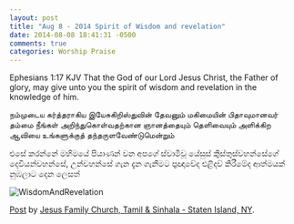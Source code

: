 ```yaml
---
layout: post
title: "Aug 8 - 2014 Spirit of Wisdom and revelation"
date: 2014-08-08 18:41:31 -0500
comments: true
categories: Worship Praise
---
```


Ephesians 1:17 KJV
That the God of our Lord Jesus Christ, the Father of glory, may give unto you the spirit of wisdom and revelation in the knowledge of him.

நம்முடைய கர்த்தராகிய இயேசுகிறிஸ்துவின் தேவனும் மகிமையின் பிதாவுமானவர் தம்மை நீங்கள் அறிந்துகொள்வதற்கான ஞானத்தையும் தெளிவையும் அளிக்கிற ஆவியை உங்களுக்குத் தந்தருளவேண்டுமென்றும்


එසේ කරන්නේ මහිමයේ පියාණන් වන අපගේ ස්වාමීවූ යේසුස් ක‍්‍රිස්තුස්වහන්සේගේ දෙවියන්වහන්සේ, උන්වහන්සේ ගැන දැන ගැනීමට ප‍්‍රඥාවේද එළිදව් කිරීමේද ආත්මයක් නුඹලාට දෙන ලෙසත්


![WisdomAndRevelation](http://www.revivallifechurch.org/wp-content/uploads/2014/01/wisdomrevelation650.jpg
 "Wisdom And Revelation")



<div id="fb-root"></div> <script>(function(d, s, id) { var js, fjs = d.getElementsByTagName(s)[0]; if (d.getElementById(id)) return; js = d.createElement(s); js.id = id; js.src = "//connect.facebook.net/en_US/all.js#xfbml=1"; fjs.parentNode.insertBefore(js, fjs); }(document, 'script', 'facebook-jssdk'));</script>
<div class="fb-post" data-href="https://www.facebook.com/JFMTamilSinhalaStatenIslandNY/photos/a.804771759567676.1073741833.762600757118110/804770112901174/?type=1" data-width="466"><div class="fb-xfbml-parse-ignore"><a href="https://www.facebook.com/JFMTamilSinhalaStatenIslandNY/photos/a.804771759567676.1073741833.762600757118110/804770112901174/?type=1">Post</a> by <a href="https://www.facebook.com/JFMTamilSinhalaStatenIslandNY">Jesus Family Church, Tamil &amp; Sinhala - Staten Island, NY</a>.</div></div>